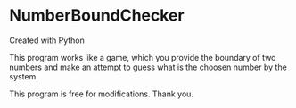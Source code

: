 # NumberBoundChecker

Created with Python

This program works like a game, which you provide the boundary of two numbers and make an attempt to guess what is the choosen number by the system.

This program is free for modifications. Thank you.
